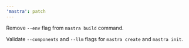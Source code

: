 ```yaml
---
'mastra': patch
---
```


Remove `--env` flag from `mastra build` command.

Validate `--components` and `--llm` flags for `mastra create` and `mastra init`.
